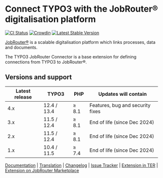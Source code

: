 # Connect TYPO3 with the JobRouter® digitalisation platform

[![CI Status](https://github.com/jobrouter/typo3-connector/workflows/CI/badge.svg?branch=main)](https://github.com/jobrouter/typo3-connector/actions?query=workflow%3ACI)
[![Crowdin](https://badges.crowdin.net/typo3-extension-jobrouterconne/localized.svg)](https://crowdin.com/project/typo3-extension-jobrouterconne)
[![Latest Stable Version](https://img.shields.io/packagist/v/jobrouter/typo3-connector.svg?label=stable)](https://packagist.org/packages/jobrouter/typo3-connector)

[JobRouter®](https://www.jobrouter.com/) is a scalable digitalisation
platform which links processes, data and documents.

The TYPO3 JobRouter Connector is a base extension for defining
connections from TYPO3 to JobRouter®.

## Versions and support

| Latest release | TYPO3       | PHP   | Updates will contain             |
|----------------|-------------|-------|----------------------------------|
| 4.x            | 12.4 / 13.4 | ≥ 8.1 | Features, bug and security fixes |
| 3.x            | 11.5 / 12.4 | ≥ 8.1 | End of life (since Dec 2024)     |
| 2.x            | 11.5 / 12.4 | ≥ 8.1 | End of life (since Dec 2024)     |
| 1.x            | 10.4 / 11.5 | ≥ 7.4 | End of life (since Dec 2024)     |

[Documentation](https://docs.typo3.org/p/jobrouter/typo3-connector/main/en-us/) |
[Translation](https://crowdin.com/project/typo3-extension-jobrouterconne) |
[Changelog](https://github.com/jobrouter/typo3-connector/blob/main/CHANGELOG.md) |
[Issue Tracker](https://github.com/jobrouter/typo3-connector/issues) |
[Extension in TER](https://extensions.typo3.org/extension/jobrouter_connector/) |
[Extension on JobRouter Marketplace](https://marketplace.jobrouter.com/en/product/typo3-jobrouter-connector/)
